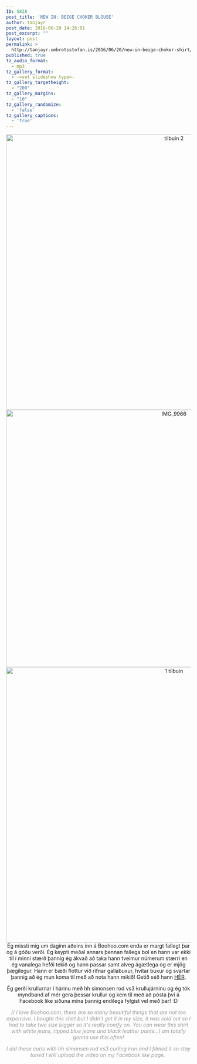 ```yaml
---
ID: 5828
post_title: 'NEW IN: BEIGE CHOKER BLOUSE'
author: tanjayr
post_date: 2016-06-20 14:26:01
post_excerpt: ""
layout: post
permalink: >
  http://tanjayr.umbrotsstofan.is/2016/06/20/new-in-beige-choker-shirt/
published: true
tz_audio_format:
  - mp3
tz_gallery_format:
  - -=set slideshow type=-
tz_gallery_targetheight:
  - "200"
tz_gallery_margins:
  - "10"
tz_gallery_randomize:
  - 'false'
tz_gallery_captions:
  - 'true'
---
```

<p style="text-align: center;"><img class="aligncenter size-large wp-image-5831" src="http://www.tanjayr.com/wp-content/uploads/2016/06/tilbuin-2-1024x853.jpg" alt="tilbuin 2" width="900" height="750" />
<img class="aligncenter size-large wp-image-5830" src="http://www.tanjayr.com/wp-content/uploads/2016/06/IMG_9966-1024x797.jpg" alt="IMG_9966" width="900" height="700" />
<img class="aligncenter size-large wp-image-5829" src="http://www.tanjayr.com/wp-content/uploads/2016/06/1-tilbuin-1024x853.jpg" alt="1 tilbuin" width="900" height="750" />
Ég missti mig um daginn aðeins inn á Boohoo.com enda er margt fallegt þar og á góðu verði. Ég keypti meðal annars þennan fallega bol en hann var ekki til í minni stærð þannig ég ákvað að taka hann tveimur númerum stærri en ég vanalega hefði tekið og hann passar samt alveg ágætlega og er mjög þægilegur. Hann er bæði flottur við rifnar gallabuxur, hvítar buxur og svartar þannig að ég mun koma til með að nota hann mikið! Getið séð hann <a href="http://www.boohoo.com/restofworld/evening-tops/maya-high-cut-out-choker-neck-wrap-front-blouse/invt/dzz84688" target="_blank">HÉR</a>.</p>
<p style="text-align: center;">Ég gerði krullurnar í hárinu með hh simonsen rod vs3 krullujárninu og ég tók myndband af mér gera þessar krullur og kem til með að pósta því á Facebook like síðuna mína þannig endilega fylgist vel með þar! :D</p>
<p style="text-align: center;"><em><span style="color: #999999;">// I love Boohoo.com, there are so many beautiful things that are not too expensive. I bought this shirt but I didn't get it in my size, it was sold out so I had to take two size bigger so it's really comfy on. You can wear this shirt with white jeans, ripped blue jeans and black leather pants...I am totally gonna use this often!</span></em></p>
<p style="text-align: center;"><em><span style="color: #999999;">I did these curls with hh simonsen rod vs3 curling iron and I filmed it so stay tuned I will upload the video on my Facebook like page. </span></em></p>